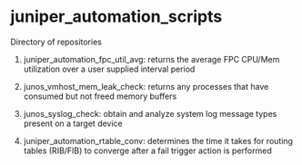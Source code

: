 # juniper_automation_scripts


Directory of repositories 


1. juniper_automation_fpc_util_avg: 
returns the average FPC CPU/Mem utilization over a user supplied interval period

2. junos_vmhost_mem_leak_check: 
returns any processes that have consumed but not freed memory buffers

3. junos_syslog_check: 
obtain and analyze system log message types present on a target device

4. juniper_automation_rtable_conv: 
determines the time it takes for routing tables (RIB/FIB) to converge after a fail trigger action is performed
